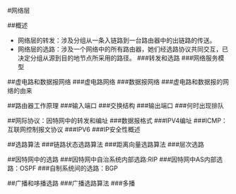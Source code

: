 #网络层

##概述
- 网络层的转发：涉及分组从一条入链路到一台路由器中的出链路的传送。
- 网络层的选路：涉及一个网络中的所有路由器，她们经选路协议共同交互，已决定分组从源到目的地节点所采用的路径。
###转发和选路
###网络服务模型

##虚电路和数据报网络
###虚电路网络
###数据报网络
###虚电路和数据报的网络的由来

##路由器工作原理
###输入端口
###交换结构
###输出端口
###何时出现排队

##网际协议：因特网中的转发和编址
###数据报格式
###IPV4编址
###ICMP：互联网控制报文协议
###IPV6
###IP安全性概述

##选路算法
###链路状态选路算法
###距离向量选路算法
###层次选路

##因特网中的选路
###因特网中自治系统内部选路:RIP
###因特网中AS内部选路：OSPF
###自制系统间的选路：BGP

##广播和哆播选路
###广播选路算法
###多播